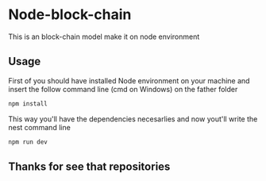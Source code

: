# Node-block-chain
This is an block-chain model make it on node environment
## Usage
First of you should have installed Node environment on your machine and insert the follow command line (cmd on Windows) on the father folder
```bash
npm install
```
This way you'll have the dependencies necesarlies and now yout'll write the nest command line
```bash
npm run dev
```
## Thanks for see that repositories
